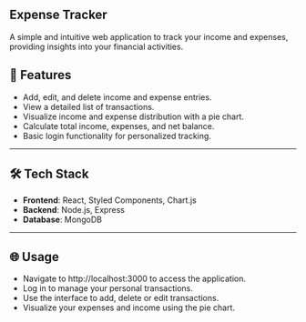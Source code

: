 ## Expense Tracker
A simple and intuitive web application to track your income and expenses, providing insights into your financial activities.

## 🌟 Features

  - Add, edit, and delete income and expense entries.
  - View a detailed list of transactions.
  - Visualize income and expense distribution with a pie chart.
  - Calculate total income, expenses, and net balance.
  - Basic login functionality for personalized tracking. 
---

## 🛠 Tech Stack

- **Frontend**: React, Styled Components, Chart.js
- **Backend**: Node.js, Express
- **Database**: MongoDB

---

## 🌐 Usage

- Navigate to http://localhost:3000 to access the application.
- Log in to manage your personal transactions.
- Use the interface to add, delete or edit transactions.
- Visualize your expenses and income using the pie chart.
